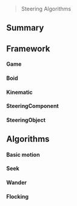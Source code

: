 > Steering Algorithms



## Summary

## Framework

#### Game

#### Boid

#### Kinematic

#### SteeringComponent

#### SteeringObject

## Algorithms

#### Basic motion

#### Seek

#### Wander

#### Flocking






